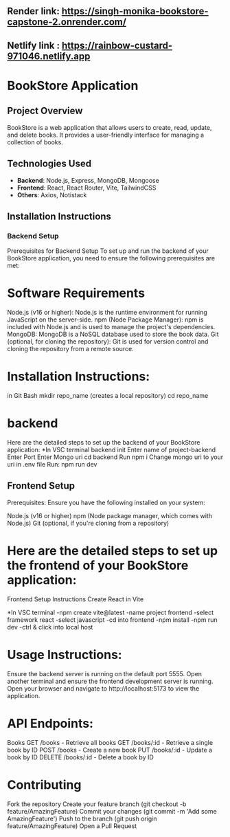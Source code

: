 ## Render link: https://singh-monika-bookstore-capstone-2.onrender.com/
## Netlify link : https://rainbow-custard-971046.netlify.app


# BookStore Application

## Project Overview
BookStore is a web application that allows users to create, read, update, and delete books. It provides a user-friendly interface for managing a collection of books.

## Technologies Used
- **Backend**: Node.js, Express, MongoDB, Mongoose
- **Frontend**: React, React Router, Vite, TailwindCSS
- **Others**: Axios, Notistack

## Installation Instructions

### Backend Setup
Prerequisites for Backend Setup
To set up and run the backend of your BookStore application, you need to ensure the following prerequisites are met:

# Software Requirements
Node.js (v16 or higher): Node.js is the runtime environment for running JavaScript on the server-side.
npm (Node Package Manager): npm is included with Node.js and is used to manage the project's dependencies.
MongoDB: MongoDB is a NoSQL database used to store the book data.
Git (optional, for cloning the repository): Git is used for version control and cloning the repository from a remote source.

# Installation Instructions:
in Git Bash
mkdir repo_name (creates a local repository)
cd repo_name

# backend
Here are the detailed steps to set up the backend of your BookStore application:
*In VSC terminal
 backend init
Enter name of project-backend
Enter Port
Enter Mongo uri 
cd backend
Run npm i
Change mongo uri to your uri in .env file
Run:  npm run dev

## Frontend Setup 

Prerequisites:
Ensure you have the following installed on your system:

Node.js (v16 or higher)
npm (Node package manager, which comes with Node.js)
Git (optional, if you're cloning from a repository)


# Here are the detailed steps to set up the frontend of your BookStore application:

Frontend Setup Instructions
Create React in Vite

*In VSC terminal
-npm create vite@latest
-name project frontend
-select framework react
-select javascript
-cd into frontend
-npm install
-npm run dev
-ctrl & click into local host


# Usage Instructions:

Ensure the backend server is running on the default port 5555.
Open another terminal and ensure the frontend development server is running.
Open your browser and navigate to http://localhost:5173 to view the application.


# API Endpoints:
Books
GET /books - Retrieve all books
GET /books/:id - Retrieve a single book by ID
POST /books - Create a new book
PUT /books/:id - Update a book by ID
DELETE /books/:id - Delete a book by ID

# Contributing
Fork the repository
Create your feature branch (git checkout -b feature/AmazingFeature)
Commit your changes (git commit -m 'Add some AmazingFeature')
Push to the branch (git push origin feature/AmazingFeature)
Open a Pull Request
